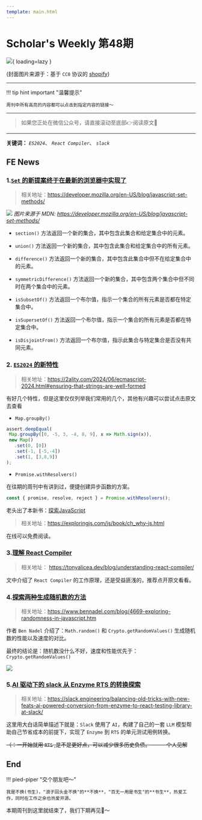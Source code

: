 ```yaml
---
template: main.html
---
```


# Scholar's Weekly 第48期

![](https://bigdreamerblog.oss-cn-beijing.aliyuncs.com/nextBlog/WiqNPd.png?x-oss-process=image/auto-orient,1/interlace,1/quality,q_90/format,webp){ loading=lazy }


(封面图片来源于：基于 `CC0` 协议的 [shopify](https://www.shopify.com/stock-photos/photos/heart-of-light?c=love))

------

!!! tip hint important "温馨提示"

    周刊中所有高亮的内容都可以点击到指定内容的链接～

---
> 如果您正处在微信公众号，请直接滚动至底部👉阅读原文🫶

---

**关键词：** *`ES2024`*、 *`React Compiler`*、 *`slack`*

## FE News

### 1.[`Set` 的新提案终于在最新的浏览器中实现了](https://developer.mozilla.org/en-US/blog/javascript-set-methods/)
> 相关地址：https://developer.mozilla.org/en-US/blog/javascript-set-methods/

![](https://bigdreamerblog.oss-cn-beijing.aliyuncs.com/nextBlog/4tlZVx.png)
*图片来源于 MDN: https://developer.mozilla.org/en-US/blog/javascript-set-methods/*

- `section()` 方法返回一个新的集合，其中包含此集合和给定集合中的元素。

- `union()` 方法返回一个新的集合，其中包含此集合和给定集合中的所有元素。

- `difference()` 方法返回一个新的集合，其中包含此集合中但不在给定集合中的元素。

- `symmetricDifference()` 方法返回一个新的集合，其中包含两个集合中但不同时在两个集合中的元素。

- `isSubsetOf()` 方法返回一个布尔值，指示一个集合的所有元素是否都在特定集合中。

- `isSupersetOf()` 方法返回一个布尔值，指示一个集合的所有元素是否都在特定集合中。

- `isDisjointFrom()` 方法返回一个布尔值，指示此集合与特定集合是否没有共同元素。

### 2. [`ES2024` 的新特性](https://2ality.com/2024/06/ecmascript-2024.html#ensuring-that-strings-are-well-formed)
> 相关地址：https://2ality.com/2024/06/ecmascript-2024.html#ensuring-that-strings-are-well-formed

有好几个特性，但是这里仅仅列举我们常用的几个，其他有兴趣可以尝试点击原文去查看

 - `Map.groupBy() `

 ```ts
assert.deepEqual(
  Map.groupBy([0, -5, 3, -4, 8, 9], x => Math.sign(x)),
  new Map()
    .set(0, [0])
    .set(-1, [-5,-4])
    .set(1, [3,8,9])
);

 ```

 - `Promise.withResolvers()`

 在往期的周刊中有讲到过，便捷创建异步函数的方案。

 ```ts
const { promise, resolve, reject } = Promise.withResolvers();
 ```

 老头出了本新书：[探索JavaScript](https://exploringjs.com/js/book/ch_why-js.html)
 > 相关地址：https://exploringjs.com/js/book/ch_why-js.html

在线可以免费阅读。

### 3.[理解 React Compiler](https://tonyalicea.dev/blog/understanding-react-compiler/)
> 相关地址： https://tonyalicea.dev/blog/understanding-react-compiler/

文中介绍了 `React Compiler` 的工作原理，还是受益匪浅的，推荐点开原文看看。


### 4.[探索两种生成随机数的方法](https://www.bennadel.com/blog/4669-exploring-randomness-in-javascript.htm)
> 相关地址：https://www.bennadel.com/blog/4669-exploring-randomness-in-javascript.htm

作者 `Ben Nadel` 介绍了：`Math.random()` 和 `Crypto.getRandomValues()` 生成随机数的性能以及速度的对比。

最终的结论是：随机数没什么不好，速度和性能优先于：`Crypto.getRandomValues()`

![](https://bigdreamerblog.oss-cn-beijing.aliyuncs.com/nextBlog/KtxgEA.png)

### 5.[AI 驱动下的 slack 从 Enzyme RTS 的转换探索](https://slack.engineering/balancing-old-tricks-with-new-feats-ai-powered-conversion-from-enzyme-to-react-testing-library-at-slack/)
> 相关地址：https://slack.engineering/balancing-old-tricks-with-new-feats-ai-powered-conversion-from-enzyme-to-react-testing-library-at-slack/

这里用大白话简单描述下就是：`Slack` 使用了 `AI`，构建了自己的一套 `LLM` 模型帮助自己节省成本的前提下，实现了 `Enzyme` 到 `RTS` 的单元测试用例转换。

~~（：一开始就用 `RTS` ,是不是更好点，可以减少很多历史负债。------ 个人见解~~


## End

!!! pied-piper "交个朋友吧～"

    我是不换(书生)，"浪子回头金不换"的**不换**，"百无一用是书生"的**书生**，热爱工作，同时在工作之余也热爱开源。

本期周刊到这里就结束了，我们下期再见👋～
